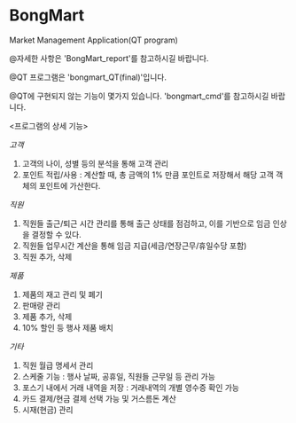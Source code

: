 # BongMart
Market Management Application(QT program)

@자세한 사항은 'BongMart_report'를 참고하시길 바랍니다.

@QT 프로그램은 'bongmart_QT(final)'입니다.

@QT에 구현되지 않는 기능이 몇가지 있습니다. 'bongmart_cmd'를 참고하시길 바랍니다.


<프로그램의 상세 기능>

*고객*
1) 고객의 나이, 성별 등의 분석을 통해 고객 관리
2) 포인트 적립/사용
   : 계산할 때, 총 금액의 1% 만큼 포인트로 저장해서 해당 고객 객체의 포인트에 가산한다.

*직원*
1) 직원들 출근/퇴근 시간 관리를 통해 출근 상태를 점검하고, 이를 기반으로 임금 인상을 결정할 수 있다.
2) 직원들 업무시간 계산을 통해 임금 지급(세금/연장근무/휴일수당 포함)
3) 직원 추가, 삭제


*제품*
1) 제품의 재고 관리 및 폐기
2) 판매량 관리
3) 제품 추가, 삭제
4) 10% 할인 등 행사 제품 배치

*기타*
1) 직원 월급 명세서 관리
2) 스케줄 기능
   : 행사 날짜, 공휴일, 직원들 근무일 등 관리 가능
3) 포스기 내에서 거래 내역을 저장
   : 거래내역의 개별 영수증 확인 가능
4) 카드 결제/현금 결제 선택 가능 및 거스름돈 계산
5) 시재(현금) 관리
